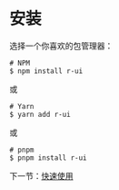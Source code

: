 # 安装

选择一个你喜欢的包管理器：

```shell
# NPM
$ npm install r-ui
```

或

```shell
# Yarn
$ yarn add r-ui
```

或

```shell
# pnpm
$ pnpm install r-ui
```

下一节：[快速使用](#/doc/get-started)
